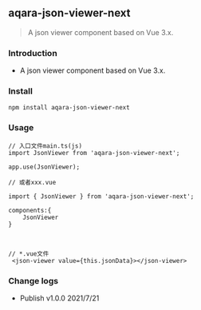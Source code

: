 ## aqara-json-viewer-next

> A json viewer component based on Vue 3.x.

### Introduction

-   A json viewer component based on Vue 3.x.

### Install

```
npm install aqara-json-viewer-next
```

### Usage

```
// 入口文件main.ts(js)
import JsonViewer from 'aqara-json-viewer-next';

app.use(JsonViewer);

// 或者xxx.vue

import { JsonViewer } from 'aqara-json-viewer-next';

components:{
    JsonViewer
}



// *.vue文件
 <json-viewer value={this.jsonData}></json-viewer>
```

### Change logs

-   Publish v1.0.0 2021/7/21
